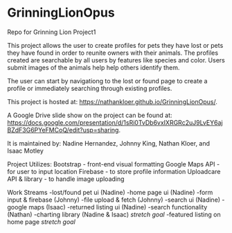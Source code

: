 # GrinningLionOpus
Repo for Grinning Lion Project1

This project allows the user to create profiles for pets they have lost or pets they have found in order to reunite owners with their animals.
The profiles created are searchable by all users by features like species and color. Users submit images of the animals help help others identify them.

The user can start by navigationg to the lost or found page to create a profile or immediately searching through existing profiles.

This project is hosted at: https://nathankloer.github.io/GrinningLionOpus/.

A Google Drive slide show on the project can be found at: https://docs.google.com/presentation/d/1sRi0TvDb6vxIXRGRc2uJ9LvEY6ajBZdF3G6PYeFMCoQ/edit?usp=sharing.

It is maintained by: Nadine Hernandez, Johnny King, Nathan Kloer, and Isaac Motley

Project Utilizes:
Bootstrap - front-end visual formatting
Google Maps API - for user to input location
Firebase - to store profile information
Uploadcare API & library - to handle image uploading

Work Streams
-lost/found pet ui (Nadine)
-home page ui (Nadine)
-form input & firebase (Johnny)
-file upload & fetch (Johnny)
-search ui (Nadine)
-google maps (Isaac)
-returned listing ui (Nadine)
-search functionality (Nathan)
-charting library (Nadine & Isaac) *stretch goal*
-featured listing on home page *stretch goal*
